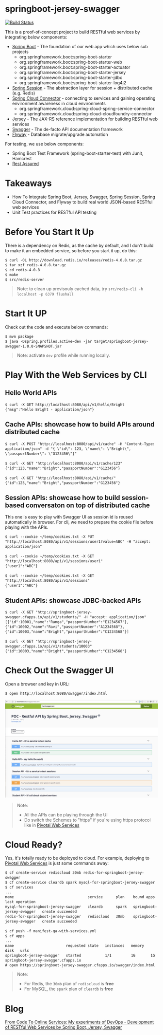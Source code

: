 # springboot-jersey-swagger

[![Build Status](https://travis-ci.org/brightzheng100/springboot-jersey-swagger.svg?branch=master)](https://travis-ci.org/brightzheng100/springboot-jersey-swagger)

This is a proof-of-concept project to build RESTful web services by integrating below components:
 - [Spring Boot](http://projects.spring.io/spring-boot/) - The foundation of our web app which uses below sub projects
   - org.springframework.boot:spring-boot-starter
   - org.springframework.boot:spring-boot-starter-web
   - org.springframework.boot:spring-boot-starter-actuator
   - org.springframework.boot:spring-boot-starter-jersey
   - org.springframework.boot:spring-boot-starter-jdbc
   - org.springframework.boot:spring-boot-starter-log4j2
 - [Spring Session](https://projects.spring.io/spring-session/) - The abstraction layer for session + distributed cache (e.g. Redis)
 - [Spring Cloud Connector](https://cloud.spring.io/spring-cloud-connectors/) - connecting to services and gaining operating environment awareness in cloud environments
   - org.springframework.cloud:spring-cloud-spring-service-connector
   - org.springframework.cloud:spring-cloud-cloudfoundry-connector
 - [Jersey](https://jersey.java.net/) - The JAX-RS reference implementation for building RESTful web services
 - [Swagger](https://github.com/swagger-api/swagger-ui) - The de-facto API documentation framework
 - [Flyway](https://flywaydb.org/) - Database migrate/upgrade automation

For testing, we use below components:
 - Spring Boot Test Framework (spring-boot-starter-test) with Junit, Hamcrest
 - [Rest Assured](https://github.com/rest-assured/rest-assured)


# Takeaways
 - How To Integrate Spring Boot, Jersey, Swagger, Spring Session, Spring Cloud Connector, and Flyway to build real world JSON-based RESTful web services
 - Unit Test practices for RESTful API testing


# Before You Start It Up

There is a dependency on Redis, as the cache by default, and I don't build to make it an embedded service, so before you start it up, do this:

```
$ curl -OL http://download.redis.io/releases/redis-4.0.8.tar.gz
$ tar xzf redis-4.0.8.tar.gz
$ cd redis-4.0.8
$ make
$ src/redis-server
```
> Note: to clean up previsouly cached data, try `src/redis-cli -h localhost -p 6379 flushall`


# Start It UP

Check out the code and execute below commands:

```
$ mvn package
$ java -Dspring.profiles.active=dev -jar target/springboot-jersey-swagger-1.0.0-SNAPSHOT.jar
```

> Note: activate `dev` profile while running locally.


# Play With the Web Services by CLI

## Hello World APIs

```
$ curl -X GET http://localhost:8080/api/v1/hello/Bright
{"msg":"Hello Bright - application/json"}
```

## Cache APIs: showcase how to build APIs around distributed cache

```
$ curl -X POST "http://localhost:8080/api/v1/cache" -H "Content-Type: application/json" -d "{ \"id\": 123, \"name\": \"Bright\", \"passportNumber\": \"G123456\"}"

$ curl -X GET "http://localhost:8080/api/v1/cache/123"
{"id":123,"name":"Bright","passportNumber":"G123456"}

$ curl -X GET "http://localhost:8080/api/v1/cache/"
{"id":123,"name":"Bright","passportNumber":"G123456"}
```

## Session APIs: showcase how to build session-based conversaton on top of distributed cache

This one is easy to play with Swagger UI as session id is reused automatically in browser.
For cli, we need to prepare the cookie file before playing with the APIs.
```
$ curl --cookie ~/temp/cookies.txt -X PUT "http://localhost:8080/api/v1/sessions/user1?value=ABC" -H "accept: application/json"

$ curl --cookie ~/temp/cookies.txt -X GET "http://localhost:8080/api/v1/sessions/user1"
{"user1":"ABC"}

$ curl --cookie ~/temp/cookies.txt -X GET "http://localhost:8080/api/v1/sessions"
{"user1":"ABC"}
```

## Student APIs: showcase JDBC-backed APIs

```
$ curl -X GET "http://springboot-jersey-swagger.cfapps.io/api/v1/students/" -H "accept: application/json"
[{"id":10001,"name":"Ranga","passportNumber":"E1234567"},{"id":10002,"name":"Ravi","passportNumber":"A1234568"},{"id":10003,"name":"Bright","passportNumber":"C1234568"}]

$ curl -X GET "http://springboot-jersey-swagger.cfapps.io/api/v1/students/10003"
{"id":10003,"name":"Bright","passportNumber":"C1234568"}
```


# Check Out the Swagger UI

Open a browser and key in URL:

```
$ open http://localhost:8080/swagger/index.html
```

![swagger-ui](swagger-ui.png "Swagger UI")

> Note: 
> - All the APIs can be playing through the UI
> - Do switch the Schemes to "https" if you're using https protocol like in [Pivotal Web Services](https://run.pivotal.io)


# Cloud Ready?

Yes, it's totally ready to be deployed to cloud.
For example, deploying to [Pivotal Web Services](https://run.pivotal.io) is just some commands away:
```
$ cf create-service rediscloud 30mb redis-for-springboot-jersey-swagger
$ cf create-service cleardb spark mysql-for-springboot-jersey-swagger
$ cf services
...
name                                  service      plan    bound apps                  last operation
mysql-for-springboot-jersey-swagger   cleardb      spark   springboot-jersey-swagger   create succeeded
redis-for-springboot-jersey-swagger   rediscloud   30mb    springboot-jersey-swagger   create succeeded

$ cf push -f manifest-qa-with-services.yml
$ cf apps
...
name                        requested state   instances   memory   disk   urls
springboot-jersey-swagger   started           1/1         1G       1G     springboot-jersey-swagger.cfapps.io
# open https://springboot-jersey-swagger.cfapps.io/swagger/index.html
```

> Note:
> - For Redis, the `30mb` plan of `rediscloud` is **free**
> - For MySQL, the `spark` plan of `cleardb` is **free**


# Blog

[From Code To Online Services: My experiments of DevOps - Development of RESTful Web Services by Spring Boot, Jersey, Swagger](http://bright-zheng.blogspot.com/2016/06/Development-of-RESTful-WebServices-by-SpringBoot-Jersey-Swagger.html)